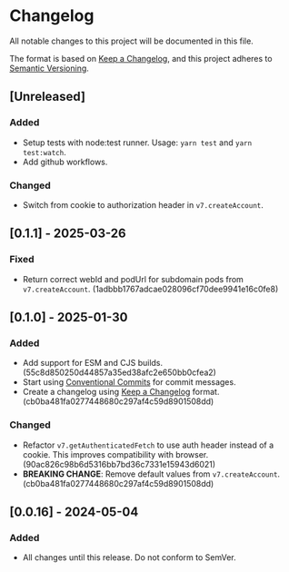 # Changelog

All notable changes to this project will be documented in this file.

The format is based on [Keep a Changelog](https://keepachangelog.com/en/1.1.0/),
and this project adheres to [Semantic Versioning](https://semver.org/spec/v2.0.0.html).

## [Unreleased]

### Added

- Setup tests with node:test runner. Usage: `yarn test` and `yarn test:watch`.
- Add github workflows.

### Changed

- Switch from cookie to authorization header in `v7.createAccount`.

## [0.1.1] - 2025-03-26

### Fixed

- Return correct webId and podUrl for subdomain pods from `v7.createAccount`. (1adbbb1767adcae028096cf70dee9941e16c0fe8)

## [0.1.0] - 2025-01-30

### Added

- Add support for ESM and CJS builds. (55c8d850250d44857a35ed38afc2e650bb0cfea2)
- Start using [Conventional Commits](https://www.conventionalcommits.org/) for commit messages.
- Create a changelog using [Keep a Changelog](https://keepachangelog.com/) format. (cb0ba481fa0277448680c297af4c59d8901508dd)

### Changed

- Refactor `v7.getAuthenticatedFetch` to use auth header instead of a cookie. This improves compatibility with browser. (90ac826c98b6d5316bb7bd36c7331e15943d6021)
- **BREAKING CHANGE**: Remove default values from `v7.createAccount`. (cb0ba481fa0277448680c297af4c59d8901508dd)

## [0.0.16] - 2024-05-04

### Added

- All changes until this release. Do not conform to SemVer.
